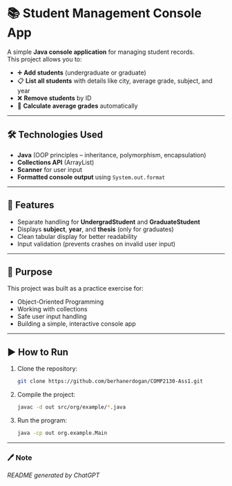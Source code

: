 # 📚 Student Management Console App  

A simple **Java console application** for managing student records.  
This project allows you to:  

- ➕ **Add students** (undergraduate or graduate)  
- 📋 **List all students** with details like city, average grade, subject, and year  
- ❌ **Remove students** by ID  
- 🧮 **Calculate average grades** automatically  

---

## 🛠️ Technologies Used
- **Java** (OOP principles – inheritance, polymorphism, encapsulation)  
- **Collections API** (ArrayList)  
- **Scanner** for user input  
- **Formatted console output** using `System.out.format`  

---

## 🚀 Features
- Separate handling for **UndergradStudent** and **GraduateStudent**  
- Displays **subject**, **year**, and **thesis** (only for graduates)  
- Clean tabular display for better readability  
- Input validation (prevents crashes on invalid user input)  

---

## 🎯 Purpose
This project was built as a practice exercise for:
- Object-Oriented Programming
- Working with collections
- Safe user input handling
- Building a simple, interactive console app

---

## ▶️ How to Run
1. Clone the repository:  
   ```bash
   git clone https://github.com/berhanerdogan/COMP2130-Ass1.git
   ```
2. Compile the project:  
   ```bash
   javac -d out src/org/example/*.java
   ```
3. Run the program:  
   ```bash
   java -cp out org.example.Main
   ```

---

### 🖊️ Note
*README generated by ChatGPT*

